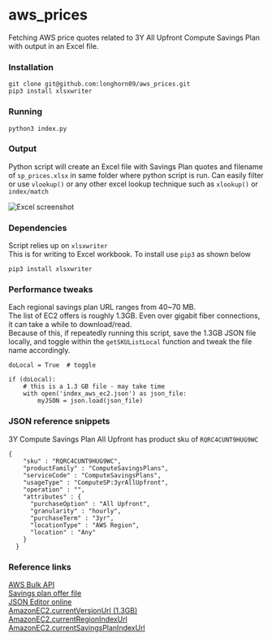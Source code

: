 # aws_prices
Fetching AWS price quotes related to 3Y All Upfront Compute Savings Plan with output in an Excel file.

### Installation
```
git clone git@github.com:longhorn09/aws_prices.git  
pip3 install xlsxwriter
```

### Running
```   
python3 index.py
```

### Output
Python script will create an Excel file with Savings Plan quotes and filename of `sp_prices.xlsx` in same folder where python script is run. Can easily filter or use `vlookup()` or any other excel lookup technique such as `xlookup()` or `index/match`

![Excel screenshot](https://user-images.githubusercontent.com/11417589/89704400-28320d00-d919-11ea-87a8-5fd1e06f4b66.png)

### Dependencies
Script relies up on `xlsxwriter`  
This is for writing to Excel workbook. To install use `pip3` as shown below
```
pip3 install xlsxwriter
```
### Performance tweaks
Each regional savings plan URL ranges from 40~70 MB.  
The list of EC2 offers is roughly 1.3GB. Even over gigabit fiber connections, it can take a while to download/read.  
Because of this, if repeatedly running this script, save the 1.3GB JSON file locally, and toggle within the `getSKUListLocal` function and tweak the file name accordingly.

```
doLocal = True  # toggle

if (doLocal):
    # this is a 1.3 GB file - may take time
    with open('index_aws_ec2.json') as json_file: 
        myJSON = json.load(json_file)   
```


### JSON reference snippets
3Y Compute Savings Plan All Upfront has product sku of `RQRC4CUNT9HUG9WC`  
```
{
    "sku" : "RQRC4CUNT9HUG9WC",
    "productFamily" : "ComputeSavingsPlans",
    "serviceCode" : "ComputeSavingsPlans",
    "usageType" : "ComputeSP:3yrAllUpfront",
    "operation" : "",
    "attributes" : {
      "purchaseOption" : "All Upfront",
      "granularity" : "hourly",
      "purchaseTerm" : "3yr",
      "locationType" : "AWS Region",
      "location" : "Any"
    }
  }
```

### Reference links 

[AWS Bulk API](https://docs.aws.amazon.com/awsaccountbilling/latest/aboutv2/using-ppslong.html)  
[Savings plan offer file](https://docs.aws.amazon.com/awsaccountbilling/latest/aboutv2/sp-offer-file.html)  
[JSON Editor online](https://jsoneditoronline.org/#left=url.https%3A%2F%2Fpricing.us-east-1.amazonaws.com%2FsavingsPlan%2Fv1.0%2Faws%2FAWSComputeSavingsPlan%2F20200806153551%2Fus-east-2%2Findex.json)  
[AmazonEC2.currentVersionUrl (1.3GB)](https://pricing.us-east-1.amazonaws.com/offers/v1.0/aws/AmazonEC2/current/index.json)  
[AmazonEC2.currentRegionIndexUrl ](https://pricing.us-east-1.amazonaws.com/offers/v1.0/aws/AmazonEC2/current/region_index.json)  
[AmazonEC2.currentSavingsPlanIndexUrl ](https://pricing.us-east-1.amazonaws.com/savingsPlan/v1.0/aws/AWSComputeSavingsPlan/current/region_index.json)  
  
